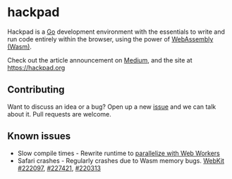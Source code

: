 # hackpad

Hackpad is a [Go][] development environment with the essentials to write and run code entirely within the browser, using the power of [WebAssembly (Wasm)][wasm].

Check out the article announcement on [Medium][], and the site at https://hackpad.org


[Go]: https://golang.org
[wasm]: https://webassembly.org
[Medium]: https://johnstarich.medium.com/how-to-compile-code-in-the-browser-with-webassembly-b59ffd452c2b

## Contributing

Want to discuss an idea or a bug? Open up a new [issue][] and we can talk about it. Pull requests are welcome.

[issue]: https://github.com/hack-pad/hackpad/issues


## Known issues
* Slow compile times - Rewrite runtime to [parallelize with Web Workers](https://github.com/hack-pad/hackpad/issues/11)
* Safari crashes - Regularly crashes due to Wasm memory bugs. [WebKit #222097](https://bugs.webkit.org/show_bug.cgi?id=222097), [#227421](https://bugs.webkit.org/show_bug.cgi?id=227421), [#220313](https://bugs.webkit.org/show_bug.cgi?id=220313)
